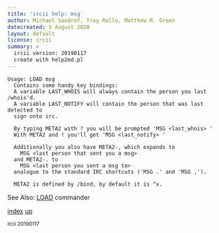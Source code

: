 ```yaml
---
title: 'ircii help: msg'
author: Michael Sandrof, Troy Rollo, Matthew R. Green
datecreated: 3 August 2020
layout: default
license: ircii
summary: >
  ircii version: 20190117
  create with help2md.pl
---
```

```
Usage: LOAD msg
  Contains some handy key bindings:
  A variable LAST_WHOIS will always contain the person you last /whois'd.
  A variable LAST_NOTIFY will contain the person that was last detected to
  sign onto irc.

  By typing META2 with ? you will be prompted 'MSG <last_whois> '
  With META2 and ! you'll get 'MSG <last_notify> '

  Additionally you also have META2-, which expands to
    MSG <last person that sent you a msg> 
  and META2-. to
    MSG <last person you sent a msg to> 
  analogue to the standard IRC shortcuts ('MSG .' and 'MSG ,').

  META2 is defined by /bind, by default it is ^x.

```
See Also:
  [LOAD](load.html) commander

[index](index.html)
[up](..)

<small> ircii 20190117 </small>
